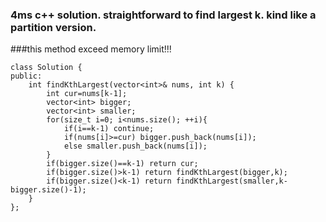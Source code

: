
### 4ms c++ solution. straightforward to find largest k. kind like a partition version.
###this method exceed memory limit!!!
    
    class Solution {
    public:
        int findKthLargest(vector<int>& nums, int k) {
            int cur=nums[k-1];
            vector<int> bigger;
            vector<int> smaller;
            for(size_t i=0; i<nums.size(); ++i){
                if(i==k-1) continue;
                if(nums[i]>=cur) bigger.push_back(nums[i]);
                else smaller.push_back(nums[i]);
            }
            if(bigger.size()==k-1) return cur;
            if(bigger.size()>k-1) return findKthLargest(bigger,k);
            if(bigger.size()<k-1) return findKthLargest(smaller,k-bigger.size()-1);
        }
    };  
